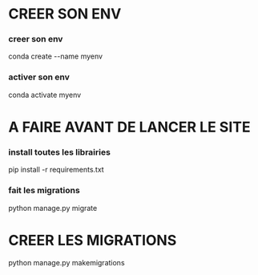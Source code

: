 # CREER SON ENV #

 ### creer son env ###
 conda create --name myenv
 
 ### activer son env ###
 conda activate myenv

# A FAIRE AVANT DE LANCER LE SITE #

### install toutes les librairies ###
pip install -r requirements.txt

### fait les migrations ###
python manage.py migrate



# CREER LES MIGRATIONS #
python manage.py makemigrations
